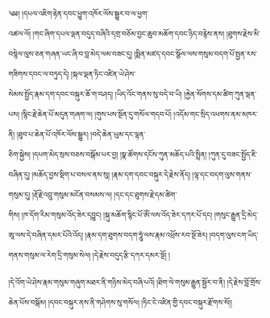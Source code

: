 ﻿  
༄༅། །དཔལ་འཇིག་རྟེན་དབང་ཕྱུག་འཁོར་ལོས་སྒྱུར་བ་ལ་ཕྱག་  
འཚལ་ལོ། །གང་ཞིག་དཔལ་ལྡན་བདུད་བཞིའི་དགྲ་བཅོམ་བྱང་ཆུབ་མཆོག་དབང་ཉིད་བརྙེས་ནས། །ཐུགས་རྗེས་མི་བསྙེལ་ལུས་ཅན་གཞན་ཡང་ཞི་བ་བླ་མེད་ལམ་བཟང་དུ། །སྨིན་མཛད་དབང་སྩོལ་ལས་གསུམ་བདག་པོ་སྤྱན་རས་གཟིགས་དབང་ལ་བཏུད་དེ། །སྐལ་ལྡན་ཏིང་འཛིན་ཡེ་ཤེས་  
སེམས་སྤྱོད་རྣམ་དག་དབང་བསྐུར་ཆོ་ག་བཤད། །ཡིད་འོང་གནས་སུ་བདེ་བ་ཡི། །རྐྱེན་སོགས་དམ་ཚིག་ཀུན་ལྡན་པས། །སྙིང་རྗེ་ཆེན་པོ་མདུན་གཞག་ལ། །གུས་པས་སྔོན་དུ་གསོལ་གདབ་པོ། །འདོམ་གང་སྲིད་འཕགས་ནམ་མཁར་ནི། །ཐུབ་པ་ཆེན་པོ་འཁོར་ལོས་སྒྱུར། །བདེ་ཆེན་ཡུམ་དང་ལྷན་  
ཅིག་སྐྱེས། །དཔག་མེད་སྲས་བཅས་བསྒོམ་པར་བྱ། །སྣ་ཚོགས་དངོས་ཀུན་མཆོད་པའི་སྤྲིན། །ཀུན་དུ་བཟང་སྤྱོད་ཇི་བཞིན་དུ། །མཆོད་བྱས་སྡིག་པ་བསལ་ནས་སུ། །རྣམ་དག་དབང་བསྐུར་དེ་རྗེས་ནོད། །ལྷ་དང་བདག་ལུས་གནས་གསུམ་དུ། །རྡོ་རྗེ་འབྲུ་གསུམ་མངོན་བསམས་ལ། །དང་དང་ཐུགས་རྗེ་དམ་ཚིག་  
གིས། །ཁ་དོག་རིམ་གསུམ་འོད་ཟེར་དབྱུང། །སྐུ་མཆོག་སྙིང་པོ་ཨོཾ་ལས་འོད་ཟེར་དཀར་པོ་དང། །གསུང་རྒྱུན་དྲི་མེད་ཨཱ་ལས་དེ་བཞིན་དམར་པོའི་འོད། །རྣམ་དག་ཐུགས་བདག་ཧཱུཾ་ལས་རྣམ་འཕྲོས་རབ་སྔོ་ཟེར། །བདག་ལུས་ངག་ཡིད་གནས་གསུམ་ལ་རེག་དྲི་གསུམ་སེལ། །དེ་རྗེས་བདུད་རྩི་དཀར་དམར་སྔོ། །  
  
།དེ་འོག་ཡེ་ཤེས་རྣམ་གསུམ་གཞུག་མཐར་ནི་གཉིས་མེད་བཞི་པའོ། །ཐིག་ལེ་གསུམ་རྒྱུན་སྦྱོར་བ་ནི། །དེ་རྗེས་བློ་གྲོས་ཆེན་པོས་བསྒོམ། །དབང་བསྐུར་ནས་ནི་གཤེགས་སུ་གསོལ། །ཏིང་ངེ་འཛིན་གྱི་དབང་བསྐུར་རྫོགས་སོ།།  
  
  
